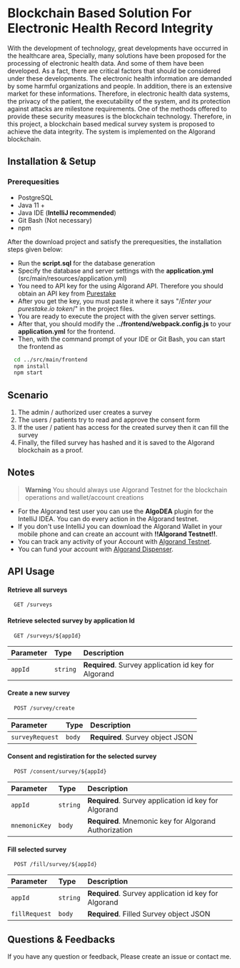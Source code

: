 # Blockchain Based Solution For Electronic Health Record Integrity

With the development of technology, great developments have occurred in the healthcare area,
Specially, many solutions have been proposed for the processing of electronic health data.
And some of them have been developed. As a fact, there are critical factors that should be considered
under these developments. The electronic health information are demanded by some harmful organizations and people.
In addition, there is an extensive market for these informations. Therefore, in electronic health data systems,
the privacy of the patient, the executability of the system, and its protection against attacks are milestone requirements.
One of the methods offered to provide these security measures is the blockchain technology.
Therefore, in this project, a blockchain based medical survey system is proposed to achieve the data integrity.
The system is implemented on the Algorand blockchain.


## Installation & Setup

### Prerequesities
* PostgreSQL
* Java 11 +
* Java IDE (**IntelliJ recommended**)
* Git Bash (Not necessary)
* npm

After the download project and satisfy the prerequesities, the installation steps given below:

* Run the **script.sql** for the database generation
* Specify the database and server settings with the **application.yml** (src/main/resources/application.yml)
* You need to API key for the using Algorand API. Therefore you should obtain an API key from [Purestake](https://developer.purestake.io/)
* After you get the key, you must paste it where it says "/*Enter your purestake.io token*/" in the project files.
* You are ready to execute the project with the given server settings.
* After that, you should modify the **../frontend/webpack.config.js** to your **application.yml** for the frontend.
* Then, with the command prompt of your IDE or Git Bash, you can start the frontend as
```bash 
  cd ../src/main/frontend
  npm install
  npm start
```

## Scenario
 1. The admin / authorized user creates a survey
 2. The users / patients try to read and approve the consent form
 3. If the user / patient has access for the created survey then it can fill the survey
 4. Finally, the filled survey has hashed and it is saved to the Algorand blockchain as a proof. 




## Notes
> **Warning**
> You should always use Algorand Testnet for the blockchain operations and wallet/account creations

* For the Algorand test user you can use the **AlgoDEA** plugin for the IntelliJ IDEA. You can do every action in the Algorand testnet.
* If you don't use IntelliJ you can download the Algorand Wallet in your mobile phone and can create an account with **!!Algorand Testnet!!**.
* You can track any activity of your Account with [Algorand Testnet](https://testnet.algoexplorer.io/).
* You can fund your account with [Algorand Dispenser](https://bank.testnet.algorand.network/).


## API Usage

#### Retrieve all surveys

```http
  GET /surveys
```

#### Retrieve selected survey by application Id

```http
  GET /surveys/${appId}
```

| Parameter | Type     | Description                       |
| :-------- | :------- | :-------------------------------- |
| `appId`      | `string` | **Required**. Survey application id key for Algorand |

#### Create a new survey

```http
  POST /survey/create
```

| Parameter | Type     | Description                       |
| :-------- | :------- | :-------------------------------- |
| `surveyRequest`      | `body` | **Required**. Survey object JSON|


#### Consent and registiration for the selected survey
```http
  POST /consent/survey/${appId}
```

| Parameter | Type     | Description                       |
| :-------- | :------- | :-------------------------------- |
| `appId`      | `string` | **Required**. Survey application id key for Algorand |
| `mnemonicKey`      | `body` | **Required**. Mnemonic key for Algorand Authorization |

#### Fill selected survey
```http
  POST /fill/survey/${appId}
```

| Parameter | Type     | Description                       |
| :-------- | :------- | :-------------------------------- |
| `appId`      | `string` | **Required**. Survey application id key for Algorand |
| `fillRequest`      | `body` | **Required**. Filled Survey object JSON |



## Questions & Feedbacks

If you have any question or feedback, Please create an issue or contact me.

  